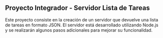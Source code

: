 ## Proyecto Integrador - Servidor Lista de Tareas

Este proyecto consiste en la creación de un servidor que devuelve una lista de tareas en formato JSON. El servidor está desarrollado utilizando Node.js y se realizarán algunos pasos adicionales para mejorar su funcionalidad.

